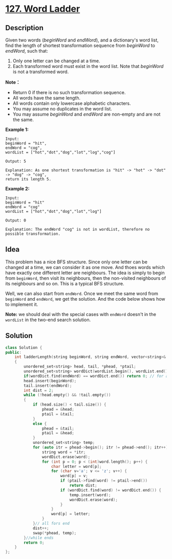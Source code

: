 # [127. Word Ladder](https://leetcode.com/problems/word-ladder/description/)

## Description

Given two words (*beginWord* and *endWord*), and a dictionary's word list, find the length of shortest transformation sequence from *beginWord* to *endWord*, such that:

1. Only one letter can be changed at a time.
2. Each transformed word must exist in the word list. Note that *beginWord* is not a transformed word.

**Note：**

- Return 0 if there is no such transformation sequence.
- All words have the same length.
- All words contain only lowercase alphabetic characters.
- You may assume no duplicates in the word list.
- You may assume *beginWord* and *endWord* are non-empty and are not the same.

**Example 1:**

```
Input:
beginWord = "hit",
endWord = "cog",
wordList = ["hot","dot","dog","lot","log","cog"]

Output: 5

Explanation: As one shortest transformation is "hit" -> "hot" -> "dot" -> "dog" -> "cog",
return its length 5.
```

**Example 2:**

```
Input:
beginWord = "hit"
endWord = "cog"
wordList = ["hot","dot","dog","lot","log"]

Output: 0

Explanation: The endWord "cog" is not in wordList, therefore no possible transformation.
```

## Idea

This problem has a nice BFS structure. Since only one letter can be changed at a time, we can consider it as one move. And thoes words which have exactly one different letter are neighbours. The idea is simply to begin from `beginWord`, then visit its neighbours, then the non-visited neighbours of its neighbours and so on. This is a typical BFS structure.

Well, we can also start from `endWord`. Once we meet the same word from `beginWord` and `endWord`, we get the solution. And the code below shows how to implement it. 

**Note:** we should deal with the special cases with `endWord` doesn't in the `wordList` in the two-end search solution.

## Solution

```cpp
class Solution {
public:
    int ladderLength(string beginWord, string endWord, vector<string>& wordList) 
    {
        unordered_set<string> head, tail, *phead, *ptail;
        unordered_set<string> wordDict(wordList.begin(), wordList.end());
        if(wordDict.find(endWord) == wordDict.end()) return 0; // for a special test case 
        head.insert(beginWord);
        tail.insert(endWord);
        int dist = 2;
        while (!head.empty() && !tail.empty()) 
        {
            if (head.size() < tail.size()) {
                phead = &head;
                ptail = &tail;
            }
            else {
                phead = &tail; 
                ptail = &head;
            }
            unordered_set<string> temp; 
            for (auto itr = phead->begin(); itr != phead->end(); itr++) {
                string word = *itr;
                wordDict.erase(word);
                for (int p = 0; p < (int)word.length(); p++) {
                    char letter = word[p];
                    for (char v='a'; v <= 'z'; v++) {
                        word[p] = v;
                        if (ptail->find(word) != ptail->end())
                            return dist;
                        if (wordDict.find(word) != wordDict.end()) {
                            temp.insert(word);
                            wordDict.erase(word);
                        }
                    }
                    word[p] = letter;
                }
            }// all fors end
            dist++;
            swap(*phead, temp);
        }//while ends
        return 0; 
    }
};
```